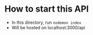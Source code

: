 # How to start this API

- In this directory, run `nodemon index`
- Will be hosted on localhost:3000/api